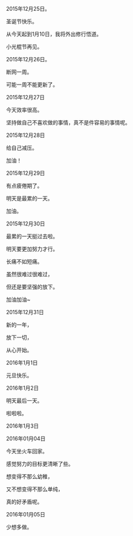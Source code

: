 2015年12月25日。

圣诞节快乐。

从今天起到1月10日，我将外出修行悟道。

小光棍节再见。

2015年12月26日。

断网一周。

可能一周不能更新了。

2015年12月27日

今天效率很高。

坚持做自己不喜欢做的事情，真不是件容易的事情呢。

2015年12月28日

给自己减压。

加油！

2015年12月29日

有点疲倦期了。

明天是最累的一天。

加油。

2015年12月30日

最累的一天挺过去啦。

明天要更加努力才行。

长痛不如短痛。

虽然很难过很难过，

但还是要坚强的放下。

加油加油~

2015年12月31日

新的一年，

放下一切，

从心开始。

2016年1月1日

元旦快乐。

2016年1月2日

明天最后一天。

啦啦啦。

2016年1月3日

2016年01月04日

今天坐火车回家。

感觉努力的目标更清晰了些。

想变得不那么幼稚，

又不想变得不那么单纯，

真的好矛盾呢。

2016年01月05日

少想多做。
